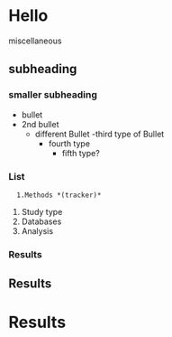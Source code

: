 # Hello
miscellaneous 
## subheading
### smaller subheading
- bullet
- 2nd bullet
  - different Bullet
    -third type of Bullet
      - fourth type
        - fifth type?
        
### List
      
      1.Methods *(tracker)*
  1. Study type
  1. Databases
  1. Analysis
  
### Results
## Results
# Results
